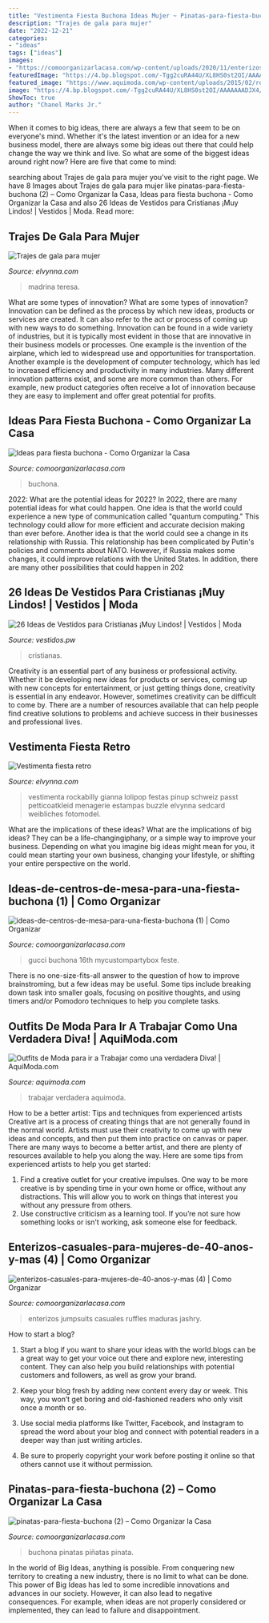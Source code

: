 ```yaml
---
title: "Vestimenta Fiesta Buchona Ideas Mujer ~ Pinatas-para-fiesta-buchona (2) – Como Organizar La Casa"
description: "Trajes de gala para mujer"
date: "2022-12-21"
categories:
- "ideas"
tags: ["ideas"]
images:
- "https://comoorganizarlacasa.com/wp-content/uploads/2020/11/enterizos-casuales-para-mujeres-de-40-anos-y-mas-4.jpg"
featuredImage: "https://4.bp.blogspot.com/-Tgg2cuRA44U/XL8HS0st2OI/AAAAAAADJX4/nkT2QrQus-ggbUXfZF225UjOdPQosxJwQCLcBGAs/s1600/Vestidos-para-Cristianas-14.JPG"
featured_image: "https://www.aquimoda.com/wp-content/uploads/2015/02/ropa-moda-trabajar-7.jpg"
image: "https://4.bp.blogspot.com/-Tgg2cuRA44U/XL8HS0st2OI/AAAAAAADJX4/nkT2QrQus-ggbUXfZF225UjOdPQosxJwQCLcBGAs/s1600/Vestidos-para-Cristianas-14.JPG"
ShowToc: true
author: "Chanel Marks Jr."
---
```



When it comes to big ideas, there are always a few that seem to be on everyone's mind. Whether it's the latest invention or an idea for a new business model, there are always some big ideas out there that could help change the way we think and live. So what are some of the biggest ideas around right now? Here are five that come to mind: 

	

		
searching about Trajes de gala para mujer you've visit to the right page. We have 8 Images about Trajes de gala para mujer like pinatas-para-fiesta-buchona (2) – Como Organizar la Casa, Ideas para fiesta buchona - Como Organizar la Casa and also 26 Ideas de Vestidos para Cristianas ¡Muy Lindos! | Vestidos | Moda. Read more:
		
    
## Trajes De Gala Para Mujer

<img loading=lazy src="https://elvynna.com/images5/0717L/trajes-de-gala-para-mujer/trajes-de-gala-para-mujer-69_6.jpg" onerror="this.onerror=null;this.src='https://tse2.mm.bing.net/th?id=OIP.xZ4QYx5FzIYXsIFPPUwANAAAAA&amp;pid=15.1';" alt="Trajes de gala para mujer">

_Source: elvynna.com_

>madrina teresa. 

	

What are some types of innovation?
What are some types of innovation? Innovation can be defined as the process by which new ideas, products or services are created. It can also refer to the act or process of coming up with new ways to do something. 
Innovation can be found in a wide variety of industries, but it is typically most evident in those that are innovative in their business models or processes. One example is the invention of the airplane, which led to widespread use and opportunities for transportation. Another example is the development of computer technology, which has led to increased efficiency and productivity in many industries. 
Many different innovation patterns exist, and some are more common than others. For example, new product categories often receive a lot of innovation because they are easy to implement and offer great potential for profits.

    
## Ideas Para Fiesta Buchona - Como Organizar La Casa

<img loading=lazy src="https://comoorganizarlacasa.com/wp-content/uploads/2021/05/ideas-para-fiesta-buchona-11-240x300.jpg" onerror="this.onerror=null;this.src='https://tse4.mm.bing.net/th?id=OIP.V3_3iLVa94oRdwjK1Tbf4AAAAA&amp;pid=15.1';" alt="Ideas para fiesta buchona - Como Organizar la Casa">

_Source: comoorganizarlacasa.com_

>buchona. 

	

2022: What are the potential ideas for 2022?
In 2022, there are many potential ideas for what could happen. One idea is that the world could experience a new type of communication called "quantum computing." This technology could allow for more efficient and accurate decision making than ever before. Another idea is that the world could see a change in its relationship with Russia. This relationship has been complicated by Putin's policies and comments about NATO. However, if Russia makes some changes, it could improve relations with the United States. In addition, there are many other possibilities that could happen in 202
    
## 26 Ideas De Vestidos Para Cristianas ¡Muy Lindos! | Vestidos | Moda

<img loading=lazy src="https://4.bp.blogspot.com/-Tgg2cuRA44U/XL8HS0st2OI/AAAAAAADJX4/nkT2QrQus-ggbUXfZF225UjOdPQosxJwQCLcBGAs/s1600/Vestidos-para-Cristianas-14.JPG" onerror="this.onerror=null;this.src='https://tse3.mm.bing.net/th?id=OIP.E0q-UibIW-cqwLT4Fdp3VgHaLH&amp;pid=15.1';" alt="26 Ideas de Vestidos para Cristianas ¡Muy Lindos! | Vestidos | Moda">

_Source: vestidos.pw_

>cristianas. 

	

Creativity is an essential part of any business or professional activity. Whether it be developing new ideas for products or services, coming up with new concepts for entertainment, or just getting things done, creativity is essential in any endeavor. However, sometimes creativity can be difficult to come by. There are a number of resources available that can help people find creative solutions to problems and achieve success in their businesses and professional lives.

    
## Vestimenta Fiesta Retro

<img loading=lazy src="https://elvynna.com/images5/0718/vestimenta-fiesta-retro/vestimenta-fiesta-retro-66_14.jpg" onerror="this.onerror=null;this.src='https://tse4.mm.bing.net/th?id=OIP.oz3_OOlgp-W3BU5N8Ce9DAAAAA&amp;pid=15.1';" alt="Vestimenta fiesta retro">

_Source: elvynna.com_

>vestimenta rockabilly gianna lolipop festas pinup schweiz passt petticoatkleid menagerie estampas buzzle elvynna sedcard weibliches fotomodel. 

	

What are the implications of these ideas?
What are the implications of big ideas? They can be a life-changingiphany, or a simple way to improve your business. Depending on what you imagine big ideas might mean for you, it could mean starting your own business, changing your lifestyle, or shifting your entire perspective on the world.

    
## Ideas-de-centros-de-mesa-para-una-fiesta-buchona (1) | Como Organizar

<img loading=lazy src="https://comoorganizarlacasa.com/wp-content/uploads/2021/05/ideas-de-centros-de-mesa-para-una-fiesta-buchona-1.jpg" onerror="this.onerror=null;this.src='https://tse2.mm.bing.net/th?id=OIP.Kuxaas2dlDabT3VPESgpHQHaHa&amp;pid=15.1';" alt="ideas-de-centros-de-mesa-para-una-fiesta-buchona (1) | Como Organizar">

_Source: comoorganizarlacasa.com_

>gucci buchona 16th mycustompartybox feste. 

	

There is no one-size-fits-all answer to the question of how to improve brainstroming, but a few ideas may be useful. Some tips include breaking down task into smaller goals, focusing on positive thoughts, and using timers and/or Pomodoro techniques to help you complete tasks.

    
## Outfits De Moda Para Ir A Trabajar Como Una Verdadera Diva! | AquiModa.com

<img loading=lazy src="https://www.aquimoda.com/wp-content/uploads/2015/02/ropa-moda-trabajar-7.jpg" onerror="this.onerror=null;this.src='https://tse2.mm.bing.net/th?id=OIP.MxS3JxW8jIFGeTvEHadeYwHaK2&amp;pid=15.1';" alt="Outfits de Moda para ir a Trabajar como una verdadera Diva! | AquiModa.com">

_Source: aquimoda.com_

>trabajar verdadera aquimoda. 

	

How to be a better artist: Tips and techniques from experienced artists
Creative art is a process of creating things that are not generally found in the normal world. Artists must use their creativity to come up with new ideas and concepts, and then put them into practice on canvas or paper. There are many ways to become a better artist, and there are plenty of resources available to help you along the way. Here are some tips from experienced artists to help you get started: 
1. Find a creative outlet for your creative impulses. One way to be more creative is by spending time in your own home or office, without any distractions. This will allow you to work on things that interest you without any pressure from others. 
2. Use constructive criticism as a learning tool. If you’re not sure how something looks or isn’t working, ask someone else for feedback.

    
## Enterizos-casuales-para-mujeres-de-40-anos-y-mas (4) | Como Organizar

<img loading=lazy src="https://comoorganizarlacasa.com/wp-content/uploads/2020/11/enterizos-casuales-para-mujeres-de-40-anos-y-mas-4.jpg" onerror="this.onerror=null;this.src='https://tse1.mm.bing.net/th?id=OIP.0pPIHX49vxH5qrvV_g-zcAHaHa&amp;pid=15.1';" alt="enterizos-casuales-para-mujeres-de-40-anos-y-mas (4) | Como Organizar">

_Source: comoorganizarlacasa.com_

>enterizos jumpsuits casuales ruffles maduras jashry. 

	

How to start a blog?
1. Start a blog if you want to share your ideas with the world.blogs can be a great way to get your voice out there and explore new, interesting content. They can also help you build relationships with potential customers and followers, as well as grow your brand.
2. Keep your blog fresh by adding new content every day or week. This way, you won’t get boring and old-fashioned readers who only visit once a month or so.

3. Use social media platforms like Twitter, Facebook, and Instagram to spread the word about your blog and connect with potential readers in a deeper way than just writing articles.

4. Be sure to properly copyright your work before posting it online so that others cannot use it without permission.

    
## Pinatas-para-fiesta-buchona (2) – Como Organizar La Casa

<img loading=lazy src="https://comoorganizarlacasa.com/wp-content/uploads/2021/05/pinatas-para-fiesta-buchona-2.jpg" onerror="this.onerror=null;this.src='https://tse4.mm.bing.net/th?id=OIP.pXBmsGvQtf3vqrZ3in3XYQHaNK&amp;pid=15.1';" alt="pinatas-para-fiesta-buchona (2) – Como Organizar la Casa">

_Source: comoorganizarlacasa.com_

>buchona pinatas piñatas pinata. 

	

In the world of Big Ideas, anything is possible. From conquering new territory to creating a new industry, there is no limit to what can be done. This power of Big Ideas has led to some incredible innovations and advances in our society. However, it can also lead to negative consequences. For example, when ideas are not properly considered or implemented, they can lead to failure and disappointment.

